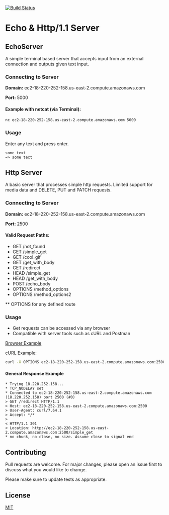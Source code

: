[![Build Status](https://travis-ci.com/Naomi-Dennis/apprentice-echo-server.svg?branch=master)](https://travis-ci.com/Naomi-Dennis/apprentice-echo-server)

# Echo & Http/1.1 Server

## EchoServer

A simple terminal based server that accepts input from an external connection and outputs given text input. 

### Connecting to Server 

**Domain:** ec2-18-220-252-158.us-east-2.compute.amazonaws.com

**Port:** 5000

#### Example with netcat (via Terminal):
```bash 
nc ec2-18-220-252-158.us-east-2.compute.amazonaws.com 5000
```

### Usage 

Enter any text and press enter. 

```
some text
=> some text 
```

## Http Server

A basic server that processes simple http requests. Limited support for media data and DELETE, PUT and PATCH requests. 

### Connecting to Server  

**Domain:** ec2-18-220-252-158.us-east-2.compute.amazonaws.com

**Port:** 2500

#### Valid Request Paths:

* GET /not_found
* GET /simple_get
* GET /cool_gif
* GET /get_with_body
* GET /redirect
* HEAD /simple_get
* HEAD /get_with_body
* POST /echo_body
* OPTIONS /method_options
* OPTIONS /method_options2

** OPTIONS for any defined route

### Usage 

* Get requests can be accessed via any browser 
* Compatible with server tools such as cURL and Postman 

[Browser Example](http://ec2-18-220-252-158.us-east-2.compute.amazonaws.com:2500/cool_gif)

cURL Example: 
```bash 
curl -X OPTIONS ec2-18-220-252-158.us-east-2.compute.amazonaws.com:2500/method_options
```



#### General Response Example

```
* Trying 18.220.252.158...
* TCP_NODELAY set
* Connected to ec2-18-220-252-158.us-east-2.compute.amazonaws.com (18.220.252.158) port 2500 (#0)
> GET /redirect HTTP/1.1
> Host: ec2-18-220-252-158.us-east-2.compute.amazonaws.com:2500
> User-Agent: curl/7.64.1
> Accept: */*
>
< HTTP/1.1 301
< Location: http://ec2-18-220-252-158.us-east-2.compute.amazonaws.com:2500/simple_get
* no chunk, no close, no size. Assume close to signal end
```




## Contributing
Pull requests are welcome. For major changes, please open an issue first to discuss what you would like to change.

Please make sure to update tests as appropriate.

## License
[MIT](https://choosealicense.com/licenses/mit/)
